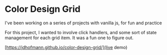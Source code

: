 # Color Design Grid

I've been working on a series of projects with vanilla js, for fun and practice


For this project, I wanted to involve click handlers, and some sort of state management for each grid item. It was a fun one to figure out.

[https://jdhofmann.github.io/color-design-grid/](live demo)